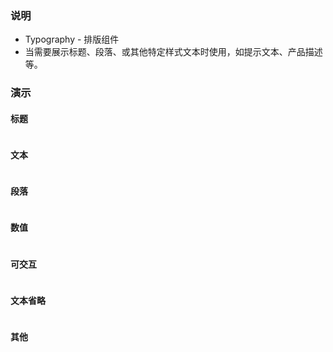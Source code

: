 ### 说明

-   Typography - 排版组件
-   当需要展示标题、段落、或其他特定样式文本时使用，如提示文本、产品描述等。

### 演示

#### 标题

```js {"codepath": "title.jsx"}
```

#### 文本

```js {"codepath": "text.jsx"}
```

#### 段落

```js {"codepath": "paragraph.jsx"}
```

#### 数值

```js {"codepath": "count.jsx"}
```

#### 可交互

```js {"codepath": "interaction.jsx"}
```

#### 文本省略

```js {"codepath": "ellipsis.jsx"}
```

#### 其他

```js {"codepath": "other.jsx"}
```
